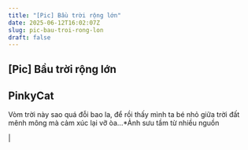 ```yaml
---
title: "[Pic] Bầu trời rộng lớn"
date: 2025-06-12T16:02:07Z
slug: pic-bau-troi-rong-lon
draft: false
---
```


## [Pic] Bầu trời rộng lớn

## PinkyCat

Vòm trời này sao quá đỗi bao la, để rồi thấy mình ta bé nhỏ giữa trời đất mênh mông mà cảm xúc lại vỡ òa...*Ảnh sưu tầm từ nhiều nguồn

	
	




	
	




	
	

|